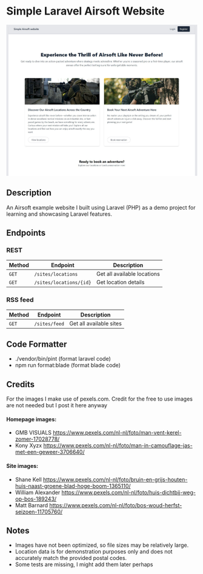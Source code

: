 # Simple Laravel Airsoft Website

![cover](public/images/cover.jpg)

## Description

An Airsoft example website I built using Laravel (PHP) as a demo project for learning and showcasing Laravel features.

## Endpoints

### REST

| Method | Endpoint                | Description                      |
| ------ | ----------------------- | -------------------------------- |
| `GET`  | `/sites/locations`      | Get all available locations      |
| `GET`  | `/sites/locations/{id}` | Get location details             |

### RSS feed

| Method | Endpoint      | Description                         |
| ------ | ------------- | ----------------------------------- |
| `GET`  | `/sites/feed` | Get all available sites             |


## Code Formatter

* ./vendor/bin/pint (format laravel code)
* npm run format:blade (format blade code)

## Credits

For the images I make use of pexels.com. Credit for the free to use images are not needed but I post it here anyway

#### Homepage images:

* GMB VISUALS https://www.pexels.com/nl-nl/foto/man-vent-kerel-zomer-17028778/
* Kony Xyzx https://www.pexels.com/nl-nl/foto/man-in-camouflage-jas-met-een-geweer-3706640/

#### Site images:
* Shane Kell https://www.pexels.com/nl-nl/foto/bruin-en-grijs-houten-huis-naast-groene-blad-hoge-boom-1365110/
* William Alexander https://www.pexels.com/nl-nl/foto/huis-dichtbij-weg-op-bos-189243/
* Matt Barnard https://www.pexels.com/nl-nl/foto/bos-woud-herfst-seizoen-11705760/

## Notes
* Images have not been optimized, so file sizes may be relatively large.
* Location data is for demonstration purposes only and does not accurately match the provided postal codes.
* Some tests are missing, I might add them later perhaps
